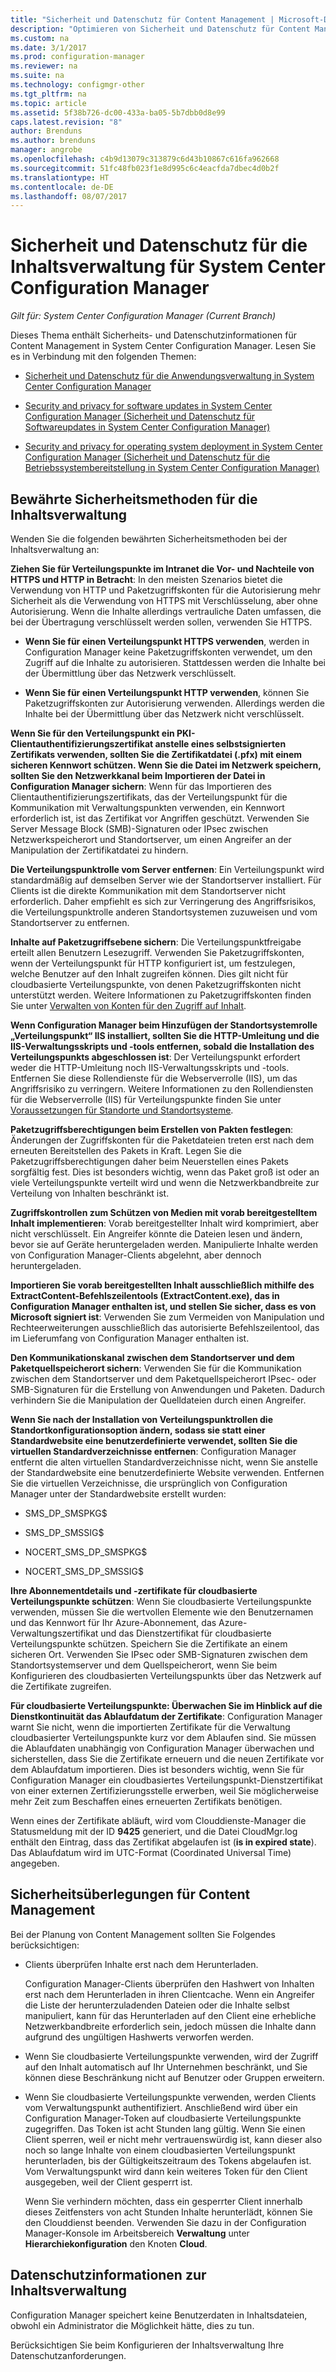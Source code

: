 ```yaml
---
title: "Sicherheit und Datenschutz für Content Management | Microsoft-Dokumentation"
description: "Optimieren von Sicherheit und Datenschutz für Content Management in System Center Configuration Manager."
ms.custom: na
ms.date: 3/1/2017
ms.prod: configuration-manager
ms.reviewer: na
ms.suite: na
ms.technology: configmgr-other
ms.tgt_pltfrm: na
ms.topic: article
ms.assetid: 5f38b726-dc00-433a-ba05-5b7dbb0d8e99
caps.latest.revision: "8"
author: Brenduns
ms.author: brenduns
manager: angrobe
ms.openlocfilehash: c4b9d13079c313879c6d43b10867c616fa962668
ms.sourcegitcommit: 51fc48fb023f1e8d995c6c4eacfda7dbec4d0b2f
ms.translationtype: HT
ms.contentlocale: de-DE
ms.lasthandoff: 08/07/2017
---
```

# <a name="security-and-privacy-for-content-management-for-system-center-configuration-manager"></a>Sicherheit und Datenschutz für die Inhaltsverwaltung für System Center Configuration Manager

*Gilt für: System Center Configuration Manager (Current Branch)*

Dieses Thema enthält Sicherheits- und Datenschutzinformationen für Content Management in System Center Configuration Manager. Lesen Sie es in Verbindung mit den folgenden Themen:  

-   [Sicherheit und Datenschutz für die Anwendungsverwaltung in System Center Configuration Manager](../../../apps/plan-design/security-and-privacy-for-application-management.md)  

-   [Security and privacy for software updates in System Center Configuration Manager (Sicherheit und Datenschutz für Softwareupdates in System Center Configuration Manager)](/sccm/sum/plan-design/security-and-privacy-for-software-updates)  

-   [Security and privacy for operating system deployment in System Center Configuration Manager (Sicherheit und Datenschutz für die Betriebssystembereitstellung in System Center Configuration Manager)](../../../osd/plan-design/security-and-privacy-for-operating-system-deployment.md)  

##  <a name="BKMK_Security_ContentManagement"></a> Bewährte Sicherheitsmethoden für die Inhaltsverwaltung  
 Wenden Sie die folgenden bewährten Sicherheitsmethoden bei der Inhaltsverwaltung an:  

 **Ziehen Sie für Verteilungspunkte im Intranet die Vor- und Nachteile von HTTPS und HTTP in Betracht**: In den meisten Szenarios bietet die Verwendung von HTTP und Paketzugriffskonten für die Autorisierung mehr Sicherheit als die Verwendung von HTTPS mit Verschlüsselung, aber ohne Autorisierung. Wenn die Inhalte allerdings vertrauliche Daten umfassen, die bei der Übertragung verschlüsselt werden sollen, verwenden Sie HTTPS.  

-   **Wenn Sie für einen Verteilungspunkt HTTPS verwenden**, werden in Configuration Manager keine Paketzugriffskonten verwendet, um den Zugriff auf die Inhalte zu autorisieren. Stattdessen werden die Inhalte bei der Übermittlung über das Netzwerk verschlüsselt.  

-   **Wenn Sie für einen Verteilungspunkt HTTP verwenden**, können Sie Paketzugriffskonten zur Autorisierung verwenden. Allerdings werden die Inhalte bei der Übermittlung über das Netzwerk nicht verschlüsselt.  


**Wenn Sie für den Verteilungspunkt ein PKI-Clientauthentifizierungszertifikat anstelle eines selbstsignierten Zertifikats verwenden, sollten Sie die Zertifikatdatei (.pfx) mit einem sicheren Kennwort schützen. Wenn Sie die Datei im Netzwerk speichern, sollten Sie den Netzwerkkanal beim Importieren der Datei in Configuration Manager sichern**: Wenn für das Importieren des Clientauthentifizierungszertifikats, das der Verteilungspunkt für die Kommunikation mit Verwaltungspunkten verwenden, ein Kennwort erforderlich ist, ist das Zertifikat vor Angriffen geschützt. Verwenden Sie Server Message Block (SMB)-Signaturen oder IPsec zwischen Netzwerkspeicherort und Standortserver, um einen Angreifer an der Manipulation der Zertifikatdatei zu hindern.  

**Die Verteilungspunktrolle vom Server entfernen**: Ein Verteilungspunkt wird standardmäßig auf demselben Server wie der Standortserver installiert. Für Clients ist die direkte Kommunikation mit dem Standortserver nicht erforderlich. Daher empfiehlt es sich zur Verringerung des Angriffsrisikos, die Verteilungspunktrolle anderen Standortsystemen zuzuweisen und vom Standortserver zu entfernen.  

**Inhalte auf Paketzugriffsebene sichern**: Die Verteilungspunktfreigabe erteilt allen Benutzern Lesezugriff. Verwenden Sie Paketzugriffskonten, wenn der Verteilungspunkt für HTTP konfiguriert ist, um festzulegen, welche Benutzer auf den Inhalt zugreifen können. Dies gilt nicht für cloudbasierte Verteilungspunkte, von denen Paketzugriffskonten nicht unterstützt werden. Weitere Informationen zu Paketzugriffskonten finden Sie unter [Verwalten von Konten für den Zugriff auf Inhalt](../../../core/plan-design/hierarchy/manage-accounts-to-access-content.md).


**Wenn Configuration Manager beim Hinzufügen der Standortsystemrolle „Verteilungspunkt“ IIS installiert, sollten Sie die HTTP-Umleitung und die IIS-Verwaltungsskripts und -tools entfernen, sobald die Installation des Verteilungspunkts abgeschlossen ist**: Der Verteilungspunkt erfordert weder die HTTP-Umleitung noch IIS-Verwaltungsskripts und -tools. Entfernen Sie diese Rollendienste für die Webserverrolle (IIS), um das Angriffsrisiko zu verringern.  Weitere Informationen zu den Rollendiensten für die Webserverrolle (IIS) für Verteilungspunkte finden Sie unter [Voraussetzungen für Standorte und Standortsysteme](/sccm/core/plan-design/configs/site-and-site-system-prerequisites).  

**Paketzugriffsberechtigungen beim Erstellen von Pakten festlegen**: Änderungen der Zugriffskonten für die Paketdateien treten erst nach dem erneuten Bereitstellen des Pakets in Kraft. Legen Sie die Paketzugriffsberechtigungen daher beim Neuerstellen eines Pakets sorgfältig fest. Dies ist besonders wichtig, wenn das Paket groß ist oder an viele Verteilungspunkte verteilt wird und wenn die Netzwerkbandbreite zur Verteilung von Inhalten beschränkt ist.  

**Zugriffskontrollen zum Schützen von Medien mit vorab bereitgestelltem Inhalt implementieren**: Vorab bereitgestellter Inhalt wird komprimiert, aber nicht verschlüsselt. Ein Angreifer könnte die Dateien lesen und ändern, bevor sie auf Geräte heruntergeladen werden. Manipulierte Inhalte werden von Configuration Manager-Clients abgelehnt, aber dennoch heruntergeladen.  

**Importieren Sie vorab bereitgestellten Inhalt ausschließlich mithilfe des ExtractContent-Befehlszeilentools (ExtractContent.exe), das in Configuration Manager enthalten ist, und stellen Sie sicher, dass es von Microsoft signiert ist**: Verwenden Sie zum Vermeiden von Manipulation und Rechteerweiterungen ausschließlich das autorisierte Befehlszeilentool, das im Lieferumfang von Configuration Manager enthalten ist.  

**Den Kommunikationskanal zwischen dem Standortserver und dem Paketquellspeicherort sichern**: Verwenden Sie für die Kommunikation zwischen dem Standortserver und dem Paketquellspeicherort IPsec- oder SMB-Signaturen für die Erstellung von Anwendungen und Paketen. Dadurch verhindern Sie die Manipulation der Quelldateien durch einen Angreifer.  

**Wenn Sie nach der Installation von Verteilungspunktrollen die Standortkonfigurationsoption ändern, sodass sie statt einer Standardwebsite eine benutzerdefinierte verwendet, sollten Sie die virtuellen Standardverzeichnisse entfernen**: Configuration Manager entfernt die alten virtuellen Standardverzeichnisse nicht, wenn Sie anstelle der Standardwebsite eine benutzerdefinierte Website verwenden. Entfernen Sie die virtuellen Verzeichnisse, die ursprünglich von Configuration Manager unter der Standardwebsite erstellt wurden:  

-   SMS_DP_SMSPKG$  

-   SMS_DP_SMSSIG$  

-   NOCERT_SMS_DP_SMSPKG$  

-   NOCERT_SMS_DP_SMSSIG$  

**Ihre Abonnementdetails und -zertifikate für cloudbasierte Verteilungspunkte schützen**: Wenn Sie cloudbasierte Verteilungspunkte verwenden, müssen Sie die wertvollen Elemente wie den Benutzernamen und das Kennwort für Ihr Azure-Abonnement, das Azure-Verwaltungszertifikat und das Dienstzertifikat für cloudbasierte Verteilungspunkte schützen. Speichern Sie die Zertifikate an einem sicheren Ort. Verwenden Sie IPsec oder SMB-Signaturen zwischen dem Standortsystemserver und dem Quellspeicherort, wenn Sie beim Konfigurieren des cloudbasierten Verteilungspunkts über das Netzwerk auf die Zertifikate zugreifen.  

**Für cloudbasierte Verteilungspunkte: Überwachen Sie im Hinblick auf die Dienstkontinuität das Ablaufdatum der Zertifikate**: Configuration Manager warnt Sie nicht, wenn die importierten Zertifikate für die Verwaltung cloudbasierter Verteilungspunkte kurz vor dem Ablaufen sind. Sie müssen die Ablaufdaten unabhängig von Configuration Manager überwachen und sicherstellen, dass Sie die Zertifikate erneuern und die neuen Zertifikate vor dem Ablaufdatum importieren. Dies ist besonders wichtig, wenn Sie für Configuration Manager ein cloudbasiertes Verteilungspunkt-Dienstzertifikat von einer externen Zertifizierungsstelle erwerben, weil Sie möglicherweise mehr Zeit zum Beschaffen eines erneuerten Zertifikats benötigen.  

 Wenn eines der Zertifikate abläuft, wird vom Clouddienste-Manager die Statusmeldung mit der ID **9425** generiert, und die Datei CloudMgr.log enthält den Eintrag, dass das Zertifikat abgelaufen ist (**is in expired state**). Das Ablaufdatum wird im UTC-Format (Coordinated Universal Time) angegeben.  

## <a name="security-considerations-for-content-management"></a>Sicherheitsüberlegungen für Content Management  
Bei der Planung von Content Management sollten Sie Folgendes berücksichtigen:  

-   Clients überprüfen Inhalte erst nach dem Herunterladen.  

     Configuration Manager-Clients überprüfen den Hashwert von Inhalten erst nach dem Herunterladen in ihren Clientcache. Wenn ein Angreifer die Liste der herunterzuladenden Dateien oder die Inhalte selbst manipuliert, kann für das Herunterladen auf den Client eine erhebliche Netzwerkbandbreite erforderlich sein, jedoch müssen die Inhalte dann aufgrund des ungültigen Hashwerts verworfen werden.  

-   Wenn Sie cloudbasierte Verteilungspunkte verwenden, wird der Zugriff auf den Inhalt automatisch auf Ihr Unternehmen beschränkt, und Sie können diese Beschränkung nicht auf Benutzer oder Gruppen erweitern.  

-   Wenn Sie cloudbasierte Verteilungspunkte verwenden, werden Clients vom Verwaltungspunkt authentifiziert. Anschließend wird über ein Configuration Manager-Token auf cloudbasierte Verteilungspunkte zugegriffen. Das Token ist acht Stunden lang gültig. Wenn Sie einen Client sperren, weil er nicht mehr vertrauenswürdig ist, kann dieser also noch so lange Inhalte von einem cloudbasierten Verteilungspunkt herunterladen, bis der Gültigkeitszeitraum des Tokens abgelaufen ist. Vom Verwaltungspunkt wird dann kein weiteres Token für den Client ausgegeben, weil der Client gesperrt ist.  

     Wenn Sie verhindern möchten, dass ein gesperrter Client innerhalb dieses Zeitfensters von acht Stunden Inhalte herunterlädt, können Sie den Clouddienst beenden. Verwenden Sie dazu in der Configuration Manager-Konsole im Arbeitsbereich **Verwaltung** unter **Hierarchiekonfiguration** den Knoten **Cloud**.  

##  <a name="BKMK_Privacy_ContentManagement"></a> Datenschutzinformationen zur Inhaltsverwaltung  
 Configuration Manager speichert keine Benutzerdaten in Inhaltsdateien, obwohl ein Administrator die Möglichkeit hätte, dies zu tun.  

 Berücksichtigen Sie beim Konfigurieren der Inhaltsverwaltung Ihre Datenschutzanforderungen.  
